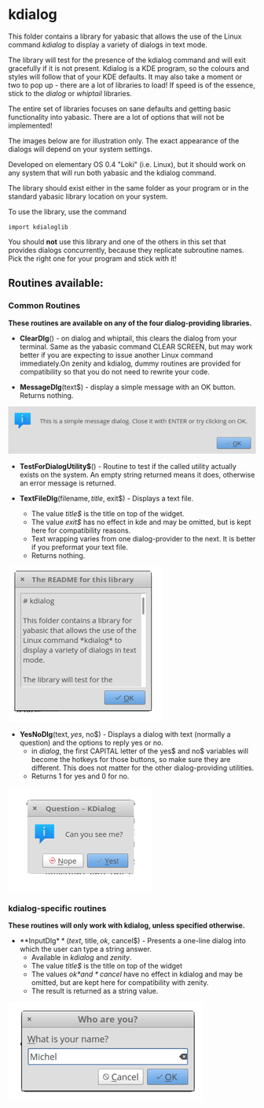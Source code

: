 # kdialog

This folder contains a library for yabasic that allows the use of the Linux command *kdialog* to display a variety of dialogs in text mode.

The library will test for the presence of the kdialog command and will exit gracefully if it is not present. Kdialog is a KDE program, so the colours and styles will follow that of your KDE defaults. It may also take a moment or two to pop up - there are a lot of libraries to load! If speed is of the essence, stick to the *dialog* or *whiptail* libraries.

The entire set of libraries focuses on sane defaults and getting basic functionality into yabasic. There are a lot of options that will not be implemented!

The images below are for illustration only. The exact appearance of the dialogs will depend on your system settings.

Developed on elementary OS 0.4 "Loki" (i.e. Linux), but it should work on any system that will run both yabasic and the kdialog command.

The library should exist either in the same folder as your program or in the standard yabasic library location on your system.

To use the library, use the command 

    import kdialoglib

You should **not** use this library and one of the others in this set that provides dialogs concurrently, because they replicate subroutine names. Pick the right one for your program and stick with it!

## Routines available:

### Common Routines

**These routines are available on any of the four dialog-providing libraries.**

+ **ClearDlg**() - on dialog and whiptail, this clears the dialog from your terminal. Same as the yabasic command CLEAR SCREEN, but may work better if you are expecting to issue another Linux command immediately.On zenity and kdialog, dummy routines are provided for compatibility so that you do not need to rewrite your code.

+ **MessageDlg**(text$) - display a simple message with an OK button. Returns nothing.

![MessageDlg](imgs/MessageDlg.png)

+ **TestForDialogUtility$**\(\) - Routine to test if the called utility actually exists on the system. An empty string returned means it does, otherwise an error message is returned.

+ **TextFileDlg**(filename$, title$, exit$) - Displays a text file.
    + The value *title$* is the title on top of the widget.
    + The value *exit$* has no effect in kde and may be omitted, but is kept here for compatibility reasons.
    + Text wrapping varies from one dialog-provider to the next. It is better if you preformat your text file.
    + Returns nothing.
    
![TextFileDlg](imgs/TextFileDlg.png)

+ **YesNoDlg**(text$,yes$, no$) - Displays a dialog with text (normally a question) and the options to reply yes or no.
    + in *dialog*, the first CAPITAL letter of the yes$ and no$ variables will become the hotkeys for those buttons, so make sure they are different. This does not matter for the other dialog-providing utilities.
    + Returns 1 for yes and 0 for no.

![YesNoDlg](imgs/YesNoDlg.png)

### kdialog-specific routines

**These routines will only work with kdialog, unless specified otherwise.**

+ **InputDlg$**(text$, title$, ok$, cancel$) - Presents a one-line dialog into which the user can type a string answer.
    + Available in *kdialog* and *zenity*.
    + The value *title$* is the title on top of the widget
    + The values *ok$* and *cancel$* have no effect in kdialog and may be omitted, but are kept here for compatibility with zenity.
    + The result is returned as a string value.

![InputDlg](imgs/InputDlg.png)
